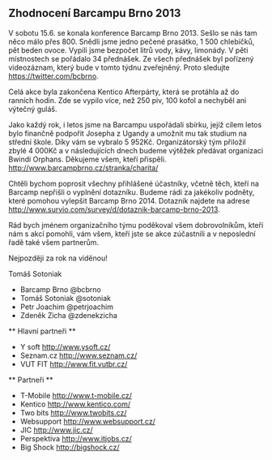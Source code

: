 Zhodnocení Barcampu Brno 2013
-----------------------------

V sobotu 15.6. se konala konference Barcamp Brno 2013. Sešlo se nás tam něco málo přes 800. Snědli jsme jedno pečené prasátko, 1 500 chlebíčků, pět beden ovoce. Vypili jsme bezpočet litrů vody, kávy, limonády. V pěti místnostech se pořádalo 34 přednášek. Ze všech přednášek byl pořízený videozáznam, který bude v tomto týdnu zveřejněný. Proto sledujte <https://twitter.com/bcbrno>.

Celá akce byla zakončena Kentico Afterpárty, která se protáhla až do ranních hodin. Zde se vypilo více, než 250 piv, 100 kofol a nechyběl ani výtečný guláš.

Jako každý rok, i letos jsme na Barcampu uspořádali sbírku, jejíž cílem letos bylo finančně podpořit Josepha z Ugandy a umožnit mu tak studium na střední škole. Díky vám se vybralo 5 952Kč. Organizátorský tým přiložil zbylé 4 000Kč a v následujících dnech budeme výtěžek předávat organizaci Bwindi Orphans. Děkujeme všem, kteří přispěli. <http://www.barcampbrno.cz/stranka/charita/>

Chtěli bychom poprosit všechny přihlášené účastníky, včetně těch, kteří na Barcamp nepřišli o vyplnění dotazníku. Budeme rádi za jakékoliv podněty, které pomohou vylepšit Barcamp Brno 2014. Dotazník najdete na adrese <http://www.survio.com/survey/d/dotaznik-barcamp-brno-2013>.

Rád bych jménem organizačního týmu poděkoval všem dobrovolníkům, kteří nám s akcí pomohli, vám všem, kteří jste se akce zúčastnili a v neposlední řadě také všem partnerům.

Nejpozději za rok na viděnou!

Tomáš Sotoniak

 - Barcamp Brno @bcbrno
 - Tomáš Sotoniak @sotoniak
 - Petr Joachim @petrjoachim
 - Zdeněk Zicha @zdenekzicha

** Hlavní partneři **

 - Y soft <http://www.ysoft.cz/>
 - Seznam.cz <http://www.seznam.cz/>
 - VUT FIT <http://www.fit.vutbr.cz/>

** Partneři **

 - T-Mobile <http://www.t-mobile.cz/>
 - Kentico <http://www.kentico.com/>
 - Two bits <http://www.twobits.cz/>
 - Websupport <http://www.websupport.cz/>
 - JIC <http://www.jic.cz/>
 - Perspektiva <http://www.itjobs.cz/>
 - Big Shock <http://bigshock.cz/>
